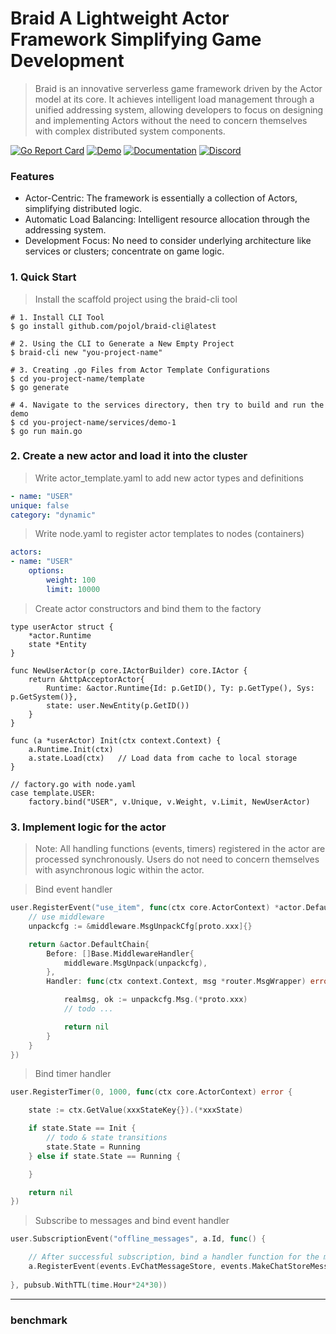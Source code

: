 # Braid A Lightweight Actor Framework Simplifying Game Development
> Braid is an innovative serverless game framework driven by the Actor model at its core. It achieves intelligent load management through a unified addressing system, allowing developers to focus on designing and implementing Actors without the need to concern themselves with complex distributed system components.


[![Go Report Card](https://goreportcard.com/badge/github.com/pojol/braid?style=flat-square)](https://goreportcard.com/report/github.com/pojol/braid)
[![Demo](https://img.shields.io/badge/demo-braid--demo-brightgreen?style=flat-square)](https://github.com/pojol/braid-demo)
[![Documentation](https://img.shields.io/badge/Documentation-Available-brightgreen)](https://pojol.github.io/braid/#/)
[![Discord](https://img.shields.io/discord/1210543471593791488?color=7289da&label=Discord&logo=discord&style=flat-square)](https://discord.gg/yXJgTrkWxT)

### Features
* Actor-Centric: The framework is essentially a collection of Actors, simplifying distributed logic.
* Automatic Load Balancing: Intelligent resource allocation through the addressing system.
* Development Focus: No need to consider underlying architecture like services or clusters; concentrate on game logic.

### 1. Quick Start
> Install the scaffold project using the braid-cli tool

```shell
# 1. Install CLI Tool
$ go install github.com/pojol/braid-cli@latest

# 2. Using the CLI to Generate a New Empty Project
$ braid-cli new "you-project-name"

# 3. Creating .go Files from Actor Template Configurations
$ cd you-project-name/template
$ go generate

# 4. Navigate to the services directory, then try to build and run the demo
$ cd you-project-name/services/demo-1
$ go run main.go
```

### 2. Create a new actor and load it into the cluster
> Write actor_template.yaml to add new actor types and definitions

```yaml
- name: "USER"
unique: false
category: "dynamic"
```
> Write node.yaml to register actor templates to nodes (containers)

```yaml
actors:
- name: "USER"
    options:
        weight: 100
        limit: 10000
```
> Create actor constructors and bind them to the factory

```golang
type userActor struct {
    *actor.Runtime
    state *Entity
}

func NewUserActor(p core.IActorBuilder) core.IActor {
    return &httpAcceptorActor{
        Runtime: &actor.Runtime{Id: p.GetID(), Ty: p.GetType(), Sys: p.GetSystem()},
        state: user.NewEntity(p.GetID())
    }
}

func (a *userActor) Init(ctx context.Context) {
    a.Runtime.Init(ctx)
    a.state.Load(ctx)   // Load data from cache to local storage
}

// factory.go with node.yaml
case template.USER:
    factory.bind("USER", v.Unique, v.Weight, v.Limit, NewUserActor)
```

### 3. Implement logic for the actor
> Note: All handling functions (events, timers) registered in the actor are processed synchronously. Users do not need to concern themselves with asynchronous logic within the actor.

> Bind event handler
```go
user.RegisterEvent("use_item", func(ctx core.ActorContext) *actor.DefaultChain {
    // use middleware
    unpackcfg := &middleware.MsgUnpackCfg[proto.xxx]{}

    return &actor.DefaultChain{
        Before: []Base.MiddlewareHandler{
            middleware.MsgUnpack(unpackcfg),
        },
        Handler: func(ctx context.Context, msg *router.MsgWrapper) error {

            realmsg, ok := unpackcfg.Msg.(*proto.xxx)
            // todo ...

            return nil
        }
    }
})
```
> Bind timer handler
```go
user.RegisterTimer(0, 1000, func(ctx core.ActorContext) error {

    state := ctx.GetValue(xxxStateKey{}).(*xxxState)

    if state.State == Init {
        // todo & state transitions
        state.State = Running
    } else if state.State == Running {

    }

    return nil
})
```
> Subscribe to messages and bind event handler
```go
user.SubscriptionEvent("offline_messages", a.Id, func() {

    // After successful subscription, bind a handler function for the message
    a.RegisterEvent(events.EvChatMessageStore, events.MakeChatStoreMessage)
    
}, pubsub.WithTTL(time.Hour*24*30))
```


---

### benchmark
